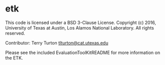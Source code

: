 # etk

This code is licensed under a BSD 3-Clause License.
Copyright (c) 2016, University of Texas at Austin, Los Alamos National Laboratory.
All rights reserved.

Contributor: Terry Turton
tlturton@cat.utexas.edu

Please see the included EvaluationToolKitREADME for more information on the ETK. 
